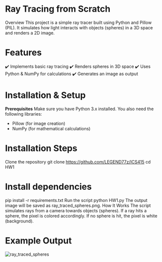 # Ray Tracing from Scratch
Overview
This project is a simple ray tracer built using Python and Pillow (PIL). It simulates how light interacts with objects (spheres) in a 3D space and renders a 2D image.
# Features
✔️ Implements basic ray tracing
✔️ Renders spheres in 3D space
✔️ Uses Python & NumPy for calculations
✔️ Generates an image as output
# Installation & Setup
**Prerequisites**
Make sure you have Python 3.x installed. You also need the following libraries:
- Pillow (for image creation)
- NumPy (for mathematical calculations)
# Installation Steps
Clone the repository
git clone https://github.com/LEGEND77z/ICS415
cd HW1
# Install dependencies
pip install -r requirements.txt
Run the script
python HW1.py
The output image will be saved as ray_traced_spheres.png.
How It Works
The script simulates rays from a camera towards objects (spheres).
If a ray hits a sphere, the pixel is colored accordingly.
If no sphere is hit, the pixel is white (background).
# Example Output
![ray_traced_spheres](https://github.com/user-attachments/assets/49d63b80-ab8a-47e9-b58f-d92ef90bd2fd)


